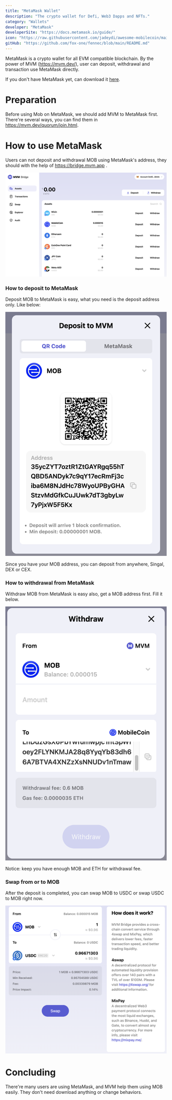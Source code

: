 ```yaml
---
title: "MetaMask Wallet"
description: "The crypto wallet for Defi, Web3 Dapps and NFTs."
category: "Wallets"
developer: "MetaMask"
developerSite: "https://docs.metamask.io/guide/"
icon: "https://raw.githubusercontent.com/jadeydi/awesome-mobilecoin/main/directory/0001_MetaMask/metamask.png"
gitHub: "https://github.com/fox-one/fennec/blob/main/README.md"
---
```


MetaMask is a crypto wallet for all EVM compatible blockchain. By the power of MVM (https://mvm.dev/), user can deposit, withdrawal and transaction use MetaMask directly.

If you don't have MetaMask yet, can download it [here](https://metamask.io/download/).

# Preparation

Before using Mob on MetaMask, we should add MVM to MetaMask first. There're several ways, you can find them in https://mvm.dev/quorum/join.html.

# How to use MetaMask

Users can not deposit and withdrawal MOB using MetaMask's address, they should with the help of https://bridge.mvm.app .

![](https://raw.githubusercontent.com/jadeydi/awesome-mobilecoin/main/directory/images/mvm.png)

### How to deposit to MetaMask

Deposit MOB to MetaMask is easy, what you need is the deposit address only. Like below:

![](https://raw.githubusercontent.com/jadeydi/awesome-mobilecoin/main/directory/images/mvmdeposit.png)

Since you have your MOB address, you can deposit from anywhere, Singal, DEX or CEX.

### How to withdrawal from MetaMask

Withdraw MOB from MetaMask is easy also, get a MOB address first. Fill it below.

![](https://raw.githubusercontent.com/jadeydi/awesome-mobilecoin/main/directory/images/mvmwithdraw.png)

Notice: keep you have enough MOB and ETH for withdrawal fee.

### Swap from or to MOB

After the deposit is completed, you can swap MOB to USDC or swap USDC to MOB right now.

![](https://raw.githubusercontent.com/jadeydi/awesome-mobilecoin/main/directory/images/mvmswap.png)

# Concluding

There're many users are using MetaMask, and MVM help them using MOB easily. They don't need download anything or change behaviors.
